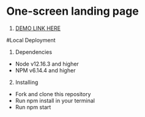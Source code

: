 # One-screen landing page
1. [DEMO LINK HERE](https://elizabeth-honch.github.io//test_landing_page/)

#Local Deployment

1. Dependencies
 - Node v12.16.3 and higher
 - NPM v6.14.4 and higher
 
2. Installing
 - Fork and clone this repository
 - Run npm install in your terminal
 - Run npm start
